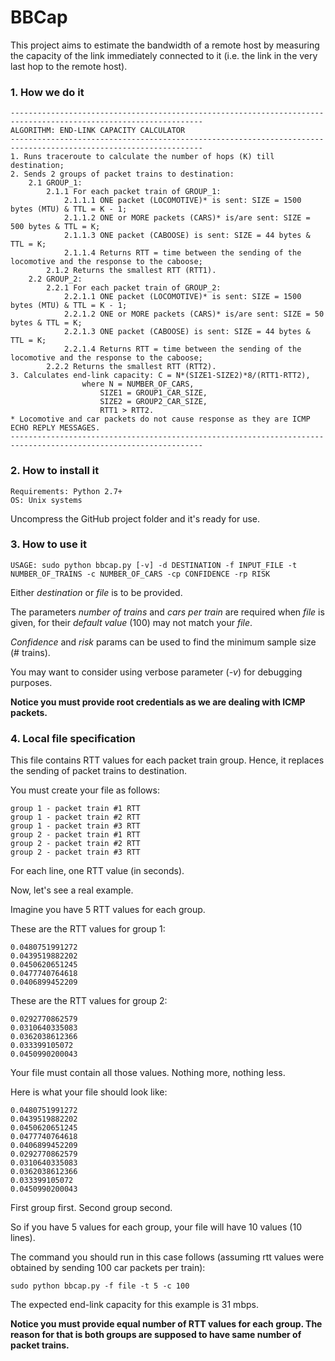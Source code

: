 # BBCap

This project aims to estimate the bandwidth of a remote host by measuring
the capacity of the link immediately connected to it (i.e. the link in the very last hop to the remote host).

### 1. How we do it

```
-----------------------------------------------------------------------------------------------------------------
ALGORITHM: END-LINK CAPACITY CALCULATOR
-----------------------------------------------------------------------------------------------------------------
1. Runs traceroute to calculate the number of hops (K) till destination;
2. Sends 2 groups of packet trains to destination:
    2.1 GROUP_1:
        2.1.1 For each packet train of GROUP_1:
            2.1.1.1 ONE packet (LOCOMOTIVE)* is sent: SIZE = 1500 bytes (MTU) & TTL = K - 1;
            2.1.1.2 ONE or MORE packets (CARS)* is/are sent: SIZE = 500 bytes & TTL = K;
            2.1.1.3 ONE packet (CABOOSE) is sent: SIZE = 44 bytes & TTL = K;
            2.1.1.4 Returns RTT = time between the sending of the locomotive and the response to the caboose;
        2.1.2 Returns the smallest RTT (RTT1).
    2.2 GROUP_2:
        2.2.1 For each packet train of GROUP_2:
            2.2.1.1 ONE packet (LOCOMOTIVE)* is sent: SIZE = 1500 bytes (MTU) & TTL = K - 1;
            2.2.1.2 ONE or MORE packets (CARS)* is/are sent: SIZE = 50 bytes & TTL = K;
            2.2.1.3 ONE packet (CABOOSE) is sent: SIZE = 44 bytes & TTL = K;
            2.2.1.4 Returns RTT = time between the sending of the locomotive and the response to the caboose;
        2.2.2 Returns the smallest RTT (RTT2).
3. Calculates end-link capacity: C = N*(SIZE1-SIZE2)*8/(RTT1-RTT2),
				where N = NUMBER_OF_CARS,
					SIZE1 = GROUP1_CAR_SIZE,
					SIZE2 = GROUP2_CAR_SIZE,
					RTT1 > RTT2.
* Locomotive and car packets do not cause response as they are ICMP ECHO REPLY MESSAGES.
-----------------------------------------------------------------------------------------------------------------
```

### 2. How to install it

```
Requirements: Python 2.7+
OS: Unix systems
```
Uncompress the GitHub project folder and it's ready for use.

### 3. How to use it

```
USAGE: sudo python bbcap.py [-v] -d DESTINATION -f INPUT_FILE -t NUMBER_OF_TRAINS -c NUMBER_OF_CARS -cp CONFIDENCE -rp RISK
```

Either *destination* or *file* is to be provided.

The parameters *number of trains* and *cars per train* are required when *file* is given, for their *default value* (100) may not match your *file*.

*Confidence* and *risk* params can be used to find the minimum sample size (# trains).

You may want to consider using verbose parameter (*-v*) for debugging purposes.

**Notice you must provide root credentials as we are dealing with ICMP packets.**

### 4. Local file specification

This file contains RTT values for each packet train group. Hence, it replaces the sending of packet trains to destination.

You must create your file as follows:

```
group 1 - packet train #1 RTT
group 1 - packet train #2 RTT
group 1 - packet train #3 RTT
group 2 - packet train #1 RTT
group 2 - packet train #2 RTT
group 2 - packet train #3 RTT
```

For each line, one RTT value (in seconds).

Now, let's see a real example.

Imagine you have 5 RTT values for each group.

These are the RTT values for group 1:

```
0.0480751991272
0.0439519882202
0.0450620651245
0.0477740764618
0.0406899452209
```

These are the RTT values for group 2:

```
0.0292770862579
0.0310640335083
0.0362038612366
0.033399105072
0.0450990200043
```

Your file must contain all those values. Nothing more, nothing less.

Here is what your file should look like:

```
0.0480751991272
0.0439519882202
0.0450620651245
0.0477740764618
0.0406899452209
0.0292770862579
0.0310640335083
0.0362038612366
0.033399105072
0.0450990200043
```

First group first. Second group second.

So if you have 5 values for each group, your file will have 10 values (10 lines). 

The command you should run in this case follows (assuming rtt values were obtained by sending 100 car packets per train):

```
sudo python bbcap.py -f file -t 5 -c 100
```

The expected end-link capacity for this example is 31 mbps. 

**Notice you must provide equal number of RTT values for each group. The reason for that is both groups are supposed to have same number of packet trains.**
